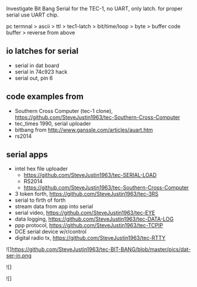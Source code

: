  
Investigate Bit Bang Serial for the TEC-1, no UART, only latch. for proper serial use UART chip. 
 
pc termnal > ascii > ttl > tec1-latch > bit/time/loop > byte > buffer code
buffer > reverse from above

## io latches for serial
* serial in dat board
* serial in 74c923 hack
* serial out, pin 6


## code examples from
* Southern Cross Computer (tec-1 clone), https://github.com/SteveJustin1963/tec-Southern-Cross-Computer
* tec_times 1990, serial uploader
* bitbang from http://www.ganssle.com/articles/auart.htm
* rs2014


## serial apps
* intel hex file uploader
  * https://github.com/SteveJustin1963/tec-SERIAL-LOAD
  * RS2014
  * https://github.com/SteveJustin1963/tec-Southern-Cross-Computer
* 3 token forth, https://github.com/SteveJustin1963/tec-3RS
* serial to firth of forth
* stream data from app into serial
* serial video, https://github.com/SteveJustin1963/tec-EYE
* data logging, https://github.com/SteveJustin1963/tec-DATA-LOG
* ppp protocol, https://github.com/SteveJustin1963/tec-TCPIP
* DCE serial device w/r/control
* digital radio tx, https://github.com/SteveJustin1963/tec-RTTY
  
  
![]https://github.com/SteveJustin1963/tec-BIT-BANG/blob/master/pics/dat-ser-in.png

![] 

![] 






 




